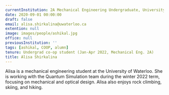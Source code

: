 ```yaml
---
currentInstitution: 2A Mechanical Engineering Undergraduate, University of Waterloo
date: 2020-09-01 00:00:00
draft: false
email: alisa.shirkalina@uwaterloo.ca
extention: null
image: images/people/ashikal.jpg
office: null
previousInstitution: ''
tags: [ashikal, COOP, alumn]
tenure: Undergrad co-op student (Jan-Apr 2022, Mechanical Eng. 2A)
title: Alisa Shirkalina
---
```



Alisa is a mechanical engineering student at the University of Waterloo. She is working with the Quantum Simulation team during the winter 2022 term, focusing on mechanical and optical design. Alisa also enjoys rock climbing, skiing, and hiking.
